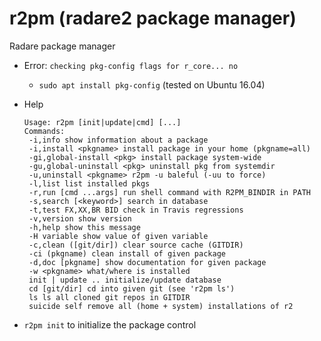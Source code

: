 <!-- TITLE: r2pm -->

# r2pm (radare2 package manager)

Radare package manager

- Error: `checking pkg-config flags for r_core... no`
  - `sudo apt install pkg-config` (tested on Ubuntu 16.04)
- Help

      Usage: r2pm [init|update|cmd] [...]
      Commands:
       -i,info show information about a package
       -i,install <pkgname> install package in your home (pkgname=all)
       -gi,global-install <pkg> install package system-wide
       -gu,global-uninstall <pkg> uninstall pkg from systemdir
       -u,uninstall <pkgname> r2pm -u baleful (-uu to force)
       -l,list list installed pkgs
       -r,run [cmd ...args] run shell command with R2PM_BINDIR in PATH
       -s,search [<keyword>] search in database
       -t,test FX,XX,BR BID check in Travis regressions
       -v,version show version
       -h,help show this message
       -H variable show value of given variable
       -c,clean ([git/dir]) clear source cache (GITDIR)
       -ci (pkgname) clean install of given package
       -d,doc [pkgname] show documentation for given package
       -w <pkgname> what/where is installed
       init | update .. initialize/update database
       cd [git/dir] cd into given git (see 'r2pm ls')
       ls ls all cloned git repos in GITDIR
       suicide self remove all (home + system) installations of r2

- `r2pm init` to initialize the package control